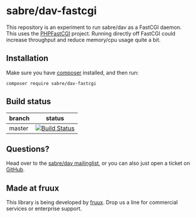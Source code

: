 sabre/dav-fastcgi
=================

This repository is an experiment to run sabre/dav as a FastCGI daemon. This
uses the [PHPFastCGI][5] project. Running directly off FastCGI could increase
throughput and reduce memory/cpu usage quite a bit.


Installation
------------

Make sure you have [composer][1] installed, and then run:

    composer require sabre/dav-fastcgi


Build status
------------

| branch | status |
| ------ | ------ |
| master | [![Build Status](https://travis-ci.org/fruux/sabre-dav-fastcgi.png?branch=master)](https://travis-ci.org/fruux/sabre-dav-fastcgi) |


Questions?
----------

Head over to the [sabre/dav mailinglist][2], or you can also just open a ticket
on [GitHub][3].


Made at fruux
-------------

This library is being developed by [fruux][4]. Drop us a line for commercial
services or enterprise support.

[1]: http://getcomposer.org/
[2]: http://groups.google.com/group/sabredav-discuss
[3]: https://github.com/fruux/sabre-dav-fastcgi/issues/
[4]: https://fruux.com/
[5]: https://github.com/PHPFastCGI/FastCGIDaemon
